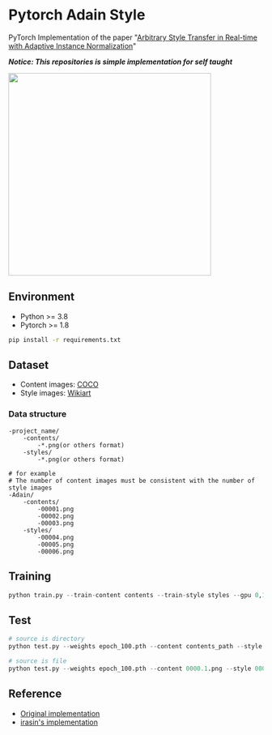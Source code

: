 # Pytorch Adain Style
 PyTorch Implementation of the paper "[Arbitrary Style Transfer in Real-time with Adaptive Instance Normalization](https://arxiv.org/abs/1703.06868)"

***Notice: This repositories is simple implementation for self taught***

<img src="https://github.com/qpal147147/Pytorch_Adain_Style/blob/main/sample.png" height="400">

## Environment

- Python >= 3.8
- Pytorch >= 1.8

``` bash
pip install -r requirements.txt
```

## Dataset

- Content images: [COCO](https://cocodataset.org/#download)
- Style images: [Wikiart](https://www.kaggle.com/c/painter-by-numbers)

### Data structure

``` text
-project_name/
    -contents/
        -*.png(or others format)
    -styles/
        -*.png(or others format)
        
# for example
# The number of content images must be consistent with the number of style images
-Adain/
    -contents/
        -00001.png
        -00002.png
        -00003.png
    -styles/
        -00004.png
        -00005.png
        -00006.png
```

## Training

``` python
python train.py --train-content contents --train-style styles --gpu 0,1 --workers 8 --epochs 100 --batch-size 16
```

## Test

``` python
# source is directory
python test.py --weights epoch_100.pth --content contents_path --style styles_path

# source is file
python test.py --weights epoch_100.pth --content 0000.1.png --style 0000.2.png
```

## Reference

- [Original implementation](https://github.com/xunhuang1995/AdaIN-style)
- [irasin's implementation](https://github.com/irasin/Pytorch_AdaIN)

